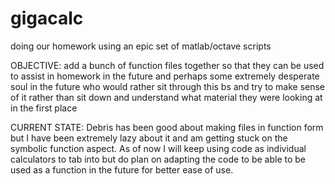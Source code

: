 # gigacalc
doing our homework using an epic set of matlab/octave scripts

OBJECTIVE:
add a bunch of function files together so that they can be used to assist in homework in the future and perhaps some extremely desperate soul in the future
who would rather sit through this bs and try to make sense of it rather than sit down and understand what material they were looking at in the first place

CURRENT STATE:
Debris has been good about making files in function form but I have been extremely lazy about it and am getting stuck on the symbolic function aspect.
As of now I will keep using code as individual calculators to tab into but do plan on adapting the code to be able to be used as a function in the future
for better ease of use.
